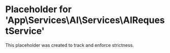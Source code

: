 ﻿# Placeholder for 'App\Services\AI\Services\AIRequestService'
This placeholder was created to track and enforce strictness.
